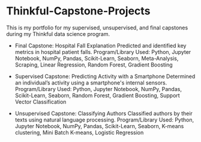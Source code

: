 # Thinkful-Capstone-Projects

This is my portfolio for my supervised, unsupervised, and final capstones during my Thinkful data science program. 

- Final Capstone: Hospital Fall Explanation
Predicted and identified key metrics in hospital patient falls.
Program/Library Used: Python, Jupyter Notebook, NumPy, Pandas, Scikit-Learn, Seaborn, Meta-Analysis, Scraping, Linear Regression, Random Forest, Gradient Boosting 

- Supervised Capstone: Predicting Activity with a Smartphone
Determined an individual’s activity using a smartphone's internal sensors.
Program/Library Used: Python, Jupyter Notebook, NumPy, Pandas, Scikit-Learn, Seaborn, Random Forest, Gradient  Boosting, Support Vector Classification

- Unsupervised Capstone: Classifying Authors
Classified authors by their texts using natural language processing. 
Program/Library Used: Python, Jupyter Notebook, NumPy, Pandas, Scikit-Learn, Seaborn, K-means clustering, Mini Batch K-means, Logistic Regression
